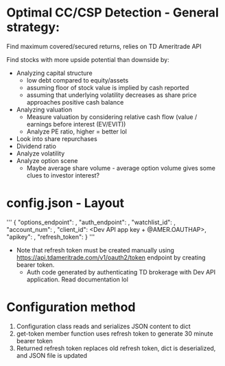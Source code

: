 # Optimal CC/CSP Detection - General strategy:
Find maximum covered/secured returns, relies on TD Ameritrade API

Find stocks with more upside potential than downside by:

- Analyzing capital structure
  - low debt compared to equity/assets
  - assuming floor of stock value is implied by cash reported
  - assuming that underlying volatility decreases as share price approaches positive cash balance
- Analyzing valuation
  - Measure valuation by considering relative cash flow (value / earnings before interest (EV/EVIT))
  - Analyze PE ratio, higher = better lol
- Look into share repurchases
- Dividend ratio
- Analyze volatility
- Analyze option scene
  - Maybe average share volume - average option volume gives some clues to investor interest?

# config.json - Layout
'''
{
  "options_endpoint": <TD API endpoint for options chain data>,
  "auth_endpoint": <TD API endpoint for oAuth token generation>,
  "watchlist_id": <TD brokerage watchlist ID to pull ticker symbol data>,
  "account_num": <TD brokerage account ID>,
  "client_id": <Dev API app key + @AMER.OAUTHAP>,
  "apikey": <Dev API app key>,
  "refresh_token": <Refresh token generated by TD auth API endpoint>
}
'''
- Note that refresh token must be created manually using https://api.tdameritrade.com/v1/oauth2/token endpoint by creating bearer token.
  - Auth code generated by authenticating TD brokerage with Dev API application. Read documentation lol

# Configuration method

1. Configuration class reads and serializes JSON content to dict
2. get-token member function uses refresh token to generate 30 minute bearer token
3. Returned refresh token replaces old refresh token, dict is deserialized, and JSON file is updated
